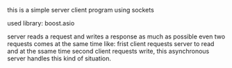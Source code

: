 this is a simple server client program using sockets 

used library: boost.asio

server reads a request and writes a response as much as possible even two requests comes at the same time like:
frist client requests server to read and at the ssame  time  second client requests write,  this asynchronous 
server handles this kind of situation.  
